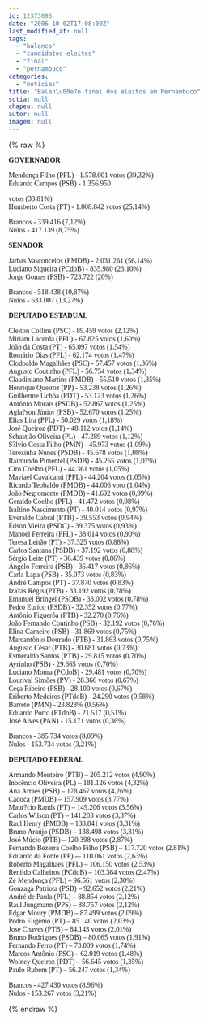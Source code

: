 ```yaml
---
id: 12373095
date: "2006-10-02T17:08:00Z"
last_modified_at: null
tags:
  - "balanco"
  - "candidatos-eleitos"
  - "final"
  - "pernambuco"
categories:
  - "noticias"
title: "Balan\u00e7o final dos eleitos em Pernambuco"
sutia: null
chapeu: null
autor: null
imagem: null
---
```

{% raw %}
<p><P><FONT face=Verdana><STRONG>GOVERNADOR</STRONG></FONT></P></p>
<p><P><FONT face=Verdana>Mendonça Filho (PFL) - 1.578.001 votos (39,32%)<BR>Eduardo Campos (PSB) - 1.356.950</p>
<p> votos (33,81%)<BR>Humberto Costa (PT) - 1.008.842 votos (25,14%)</FONT></P></p>
<p><P><FONT face=Verdana>Brancos - 339.416 (7,12%)<BR>Nulos - 417.139 (8,75%)</FONT></P></p>
<p><P><FONT face=Verdana><STRONG>SENADOR</STRONG></FONT></P></p>
<p><P><FONT face=Verdana>Jarbas Vasconcelos (PMDB) - 2.031.261 (56,14%)<BR>Luciano Siqueira (PCdoB) - 835.980 (23,10%)<BR>Jorge Gomes (PSB) - 723.722 (20%)</FONT></P></p>
<p><P><FONT face=Verdana>Brancos - 518.438 (10,87%)<BR>Nulos - 633.007 (13,27%)</FONT></P></p>
<p><P><FONT face=Verdana><STRONG>DEPUTADO ESTADUAL</STRONG></FONT></P></p>
<p><P><FONT face=Verdana>Cleiton Collins (PSC) - 89.459 votos (2,12%)<BR>Miriam Lacerda (PFL) - 67.825 votos (1,60%)<BR>João da Costa (PT) - 65.097 votos (1,54%)<BR>Romário Dias (PFL) - 62.174 votos (1,47%)<BR>Clodoaldo Magalhães (PSC) - 57.457 votos (1,36%)<BR>Augusto Coutinho (PFL) - 56.754 votos (1,34%)<BR>Claudiniano Martins (PMDB) - 55.510 votos (1,35%)<BR>Henrique Queiroz (PP) - 53.238 votos (1,26%)<BR>Guilherme Uchôa (PDT) - 53.123 votos (1,26%)<BR>Antônio Morais (PSDB) - 52.867 votos (1,25%)<BR>Agla?son Júnior (PSB) - 52.670 votos (1,25%)<BR>Elias Lira (PFL) - 50.029 votos (1,18%)<BR>José Queiroz (PDT) - 48.112 votos (1,14%)<BR>Sebastião Oliveira (PL) - 47.289 votos (1,12%)<BR>S?lvio Costa Filho (PMN) - 45.973 votos (1,09%)<BR>Terezinha Nunes (PSDB) - 45.678 votos (1,08%)<BR>Raimundo Pimentel (PSDB) - 45.265 votos (1,07%)<BR>Ciro Coelho (PFL) - 44.361 votos (1,05%)<BR>Maviael Cavalcanti (PFL) - 44.204 votos (1,05%)<BR>Ricardo Teobaldo (PMDB) - 44.006 voto (1,04%)<BR>João Negromonte (PMDB) - 41.692 votos (0,99%)<BR>Geraldo Coelho (PFL) - 41.472 votos (0,98%)<BR>Isaltino Nascimento (PT) - 40.014 votos (0,97%)<BR>Everaldo Cabral (PTB) - 39.553 votos (0,94%)<BR>Édson Vieira (PSDC) - 39.375 votos (0,93%)<BR>Manoel Ferreira (PFL) - 38.014 votos (0,90%)<BR>Teresa Leitão (PT) - 37.325 votos (0,88%)<BR>Carlos Santana (PSDB) - 37.192 votos (0,88%)<BR>Sérgio Leite (PT) - 36.439 votos (0,86%)<BR>Ângelo Ferreira (PSB) - 36.417 votos (0,86%)<BR>Carla Lapa (PSB) - 35.073 votos (0,83%)<BR>André Campos (PT) - 37.870 votos (0,83%)<BR>Iza?as Régis (PTB) - 33.192 votos (0,78%)<BR>Emanuel Bringel (PSDB) - 33.002 votos (0,78%)<BR>Pedro Eurico (PSDB) - 32.352 votos (0,77%)<BR>Antônio Figuerôa (PTB) - 32.270 (0,76%)<BR>João Fernando Coutinho (PSB) - 32.192 votos (0,76%)<BR>Elina Carneiro (PSB) - 31.869 votos (0,75%)<BR>Marcantônio Dourado (PTB) - 31.863 votos (0,75%)<BR>Augusto César (PTB) - 30.681 votos (0,73%)<BR>Esmeraldo Santos (PTB) - 29.815 votos (0,70%)<BR>Ayrinho (PSB) - 29.665 votos (0,70%)<BR>Luciano Moura (PCdoB) - 29.481 votos (0,70%) <BR>Lourival Simões (PV) - 28.366 votos (0,67%)<BR>Ceça Ribeiro (PSB) - 28.100 votos (0,67%)<BR>Eriberto Medeiros (PTdoB) - 24.290 votos (0,58%)<BR>Barreto (PMN) - 23.828% (0,56%)<BR>Eduardo Porto (PTdoB) - 21.517 (0,51%)<BR>José Alves (PAN) - 15.171 votos (0,36%)</FONT></P></p>
<p><P><FONT face=Verdana>Brancos - 385.734 votos (8,09%)<BR>Nulos - 153.734 votos (3,21%)</FONT></P></p>
<p><P><FONT face=Verdana><STRONG>DEPUTADO FEDERAL</STRONG></FONT></P></p>
<p><P><FONT face=Verdana>Armando Monteiro (PTB) – 205.212 votos (4,90%)<BR>Inocêncio Oliveira (PL) – 181.126 votos (4,32%)<BR>Ana Arraes (PSB) – 178.467 votos (4,26%)<BR>Cadoca (PMDB) – 157.909 votos (3,77%)<BR>Maur?cio Rands (PT) – 149.206 votos (3,56%)<BR>Carlos Wilson (PT) – 141.203 votos (3,37%)<BR>Raul Henry (PMDB) – 138.841 votos (3,31%)<BR>Bruno Araújo (PSDB) – 138.498 votos (3,31%)<BR>José Múcio (PTB) – 120.398 votos (2,87%)<BR>Fernando Bezerra Coelho Filho (PSB) – 117.720 votos (2,81%)<BR>Eduardo da Fonte (PP) -– 110.061 votos (2,63%)<BR>Roberto Magalhaes (PFL) – 106.150 votos (2,53%)<BR>Renildo Calheiros (PCdoB) – 103.364 votos (2,47%)<BR>Zé Mendonça (PFL) – 96.561 votos (2,30%)<BR>Gonzaga Patriota (PSB) – 92.652 votos (2,21%)<BR>André de Paula (PFL) – 88.854 votos (2,12%)<BR>Raul Jungmann (PPS) – 88.757 votos (2,12%)<BR>Edgar Moury (PMDB) – 87.499 votos (2,09%)<BR>Pedro Eugênio (PT) – 85.140 votos (2,03%)<BR>Jose Chaves (PTB) – 84.143 votos (2,01%)<BR>Bruno Rodrigues (PSDB) – 80.065 votos (1,91%)<BR>Fernando Ferro (PT) – 73.009 votos (1,74%)<BR>Marcos Antônio (PSC) – 62.019 votos (1,48%)<BR>Wolney Queiroz (PDT) – 56.645 votos (1,35%)<BR>Paulo Rubem (PT) – 56.247 votos (1,34%)</FONT></P></p>
<p><P><FONT face=Verdana>Brancos - 427.430 votos (8,96%)<BR>Nulos - 153.267 votos (3,21%)</FONT></P> </p>
{% endraw %}